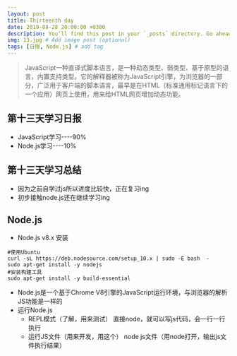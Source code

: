 ```yaml
---
layout: post
title: Thirteenth day
date: 2019-08-28 20:00:00 +0300
description: You’ll find this post in your `_posts` directory. Go ahead and edit it and re-build the site to see your changes. # Add post description (optional)
img: 13.jpg # Add image post (optional)
tags: [日报, Node.js] # add tag
---
```


>JavaScript一种直译式脚本语言，是一种动态类型、弱类型、基于原型的语言，内置支持类型。它的解释器被称为JavaScript引擎，为浏览器的一部分，广泛用于客户端的脚本语言，最早是在HTML（标准通用标记语言下的一个应用）网页上使用，用来给HTML网页增加动态功能。

## 第十三天学习日报

* JavaScript学习----90%
* Node.js学习----10%

## 第十三天学习总结

* 因为之前自学过js所以进度比较快，正在复习ing
* 初步接触node.js还在继续学习ing

## Node.js

* Node.js v8.x 安装
```
#使用Ubuntu 
curl -sL https://deb.nodesource.com/setup_10.x | sudo -E bash  - 
sudo apt-get install -y nodejs
#安装构建工具
sudo apt-get install -y build-essential
```
* Node.js是一个基于Chrome V8引擎的JavaScript运行环境，与浏览器的解析JS功能是一样的
* 运行Node.js
	* REPL模式（了解，用来测试）
	  直接node，就可以写js代码，会一行一行执行
	* 运行JS文件（用来开发，用这个）
	  node js文件（用node打开，输出js文件执行结果）
